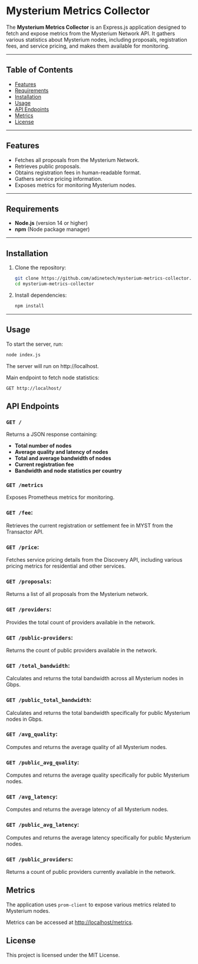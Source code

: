 # Mysterium Metrics Collector

The **Mysterium Metrics Collector** is an Express.js application designed to fetch and expose metrics from the Mysterium Network API. It gathers various statistics about Mysterium nodes, including proposals, registration fees, and service pricing, and makes them available for monitoring.

---

## Table of Contents
- [Features](#features)
- [Requirements](#requirements)
- [Installation](#installation)
- [Usage](#usage)
- [API Endpoints](#api-endpoints)
- [Metrics](#metrics)
- [License](#license)

---

## Features
- Fetches all proposals from the Mysterium Network.
- Retrieves public proposals.
- Obtains registration fees in human-readable format.
- Gathers service pricing information.
- Exposes metrics for monitoring Mysterium nodes.

---

## Requirements
- **Node.js** (version 14 or higher)
- **npm** (Node package manager)

---

## Installation
1. Clone the repository:
    ```bash
    git clone https://github.com/adinetech/mysterium-metrics-collector.git
    cd mysterium-metrics-collector
    ```

2. Install dependencies:
    ```bash
    npm install
    ```

---

## Usage
To start the server, run:
```bash
node index.js
```

The server will run on http://localhost.

Main endpoint to fetch node statistics:
```
GET http://localhost/
```

## API Endpoints

### `GET /`
Returns a JSON response containing:
- **Total number of nodes**
- **Average quality and latency of nodes**
- **Total and average bandwidth of nodes**
- **Current registration fee**
- **Bandwidth and node statistics per country**

### `GET /metrics`
Exposes Prometheus metrics for monitoring.

### `GET /fee`:
Retrieves the current registration or settlement fee in MYST from the Transactor API.

### `GET /price`:
Fetches service pricing details from the Discovery API, including various pricing metrics for residential and other services.

### `GET /proposals`:
Returns a list of all proposals from the Mysterium network.

### `GET /providers`:
Provides the total count of providers available in the network.

### `GET /public-providers`:
Returns the count of public providers available in the network.

### `GET /total_bandwidth`:
Calculates and returns the total bandwidth across all Mysterium nodes in Gbps.

### `GET /public_total_bandwidth`:
Calculates and returns the total bandwidth specifically for public Mysterium nodes in Gbps.

### `GET /avg_quality`:
Computes and returns the average quality of all Mysterium nodes.

### `GET /public_avg_quality`:
Computes and returns the average quality specifically for public Mysterium nodes.

### `GET /avg_latency`:
Computes and returns the average latency of all Mysterium nodes.

### `GET /public_avg_latency`:
Computes and returns the average latency specifically for public Mysterium nodes.

### `GET /public_providers`:
Returns a count of public providers currently available in the network.

## Metrics

The application uses `prom-client` to expose various metrics related to Mysterium nodes.

Metrics can be accessed at [http://localhost/metrics](http://localhost/metrics).

## License

This project is licensed under the MIT License.
